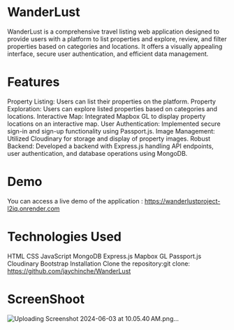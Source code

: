 # WanderLust

WanderLust is a comprehensive travel listing web application designed to provide users with a platform to list properties and explore, review, and filter properties based on categories and locations. It offers a visually appealing interface, secure user authentication, and efficient data management.

# Features

Property Listing: Users can list their properties on the platform.
Property Exploration: Users can explore listed properties based on categories and locations.
Interactive Map: Integrated Mapbox GL to display property locations on an interactive map.
User Authentication: Implemented secure sign-in and sign-up functionality using Passport.js.
Image Management: Utilized Cloudinary for storage and display of property images.
Robust Backend: Developed a backend with Express.js handling API endpoints, user authentication, and database operations using MongoDB.

# Demo
You can access a live demo of the application : https://wanderlustproject-l2iq.onrender.com

# Technologies Used
HTML
CSS
JavaScript
MongoDB
Express.js
Mapbox GL
Passport.js
Cloudinary
Bootstrap
Installation
Clone the repository:git clone: https://github.com/jaychinche/WanderLust

# ScreenShoot 
![Uploading Screenshot 2024-06-03 at 10.05.40 AM.png…]()



